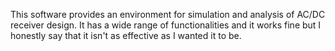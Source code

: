 This software provides an environment for simulation and analysis of AC/DC receiver design. It has a wide range of functionalities and it works fine but I honestly say that it isn't as effective as I wanted it to be.
